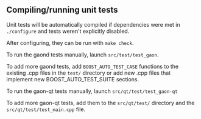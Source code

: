 Compiling/running unit tests
------------------------------------

Unit tests will be automatically compiled if dependencies were met in `./configure`
and tests weren't explicitly disabled.

After configuring, they can be run with `make check`.

To run the gaond tests manually, launch `src/test/test_gaon`.

To add more gaond tests, add `BOOST_AUTO_TEST_CASE` functions to the existing
.cpp files in the `test/` directory or add new .cpp files that
implement new BOOST_AUTO_TEST_SUITE sections.

To run the gaon-qt tests manually, launch `src/qt/test/test_gaon-qt`

To add more gaon-qt tests, add them to the `src/qt/test/` directory and
the `src/qt/test/test_main.cpp` file.
